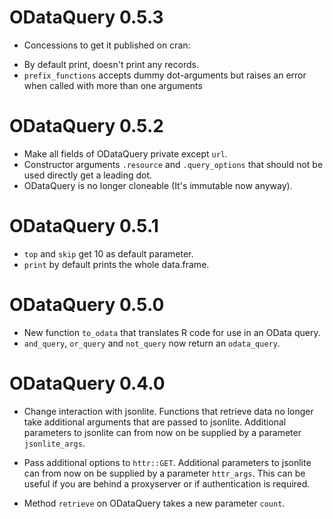 # ODataQuery 0.5.3

* Concessions to get it published on cran:
- By default print, doesn't print any records.
- `prefix_functions` accepts dummy dot-arguments but raises an error when called with more than one arguments

# ODataQuery 0.5.2

* Make all fields of ODataQuery private except `url`.
* Constructor arguments `.resource` and `.query_options` that should not be used directly get a leading dot.
* ODataQuery is no longer cloneable (It's immutable now anyway).

# ODataQuery 0.5.1

* `top` and `skip` get 10 as default parameter.
* `print` by default prints the whole data.frame.

# ODataQuery 0.5.0

* New function `to_odata` that translates R code for use in an OData query.
* `and_query`, `or_query` and `not_query` now return an `odata_query`.

# ODataQuery 0.4.0

* Change interaction with jsonlite.
Functions that retrieve data no longer take additional arguments that are passed to jsonlite.
Additional parameters to jsonlite can from now on be supplied by a parameter `jsonlite_args`.

* Pass additional options to `httr::GET`.
Additional parameters to jsonlite can from now on be supplied by a parameter `httr_args`.
This can be useful if you are behind a proxyserver or if authentication is required.

* Method `retrieve` on ODataQuery takes a new parameter `count`.
